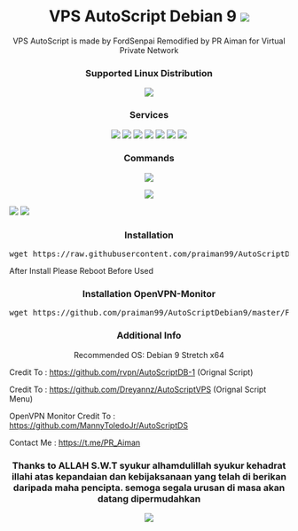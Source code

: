 <h1 align="center"> VPS AutoScript Debian 9 <img src="https://img.shields.io/badge/Version-1.1-blue.svg"></h1>

<p align="center">VPS AutoScript is made by FordSenpai Remodified by PR Aiman for Virtual Private Network</p>
<h3 align="center">Supported Linux Distribution</h3>
<p align="center">
  <a><img src="https://img.shields.io/badge/Support-Debian%209-red.svg"></a>
  
</p>
<h3 align="center">Services</h3>
<p align="center">
  <a><img src="https://img.shields.io/badge/Service-OpenSSH-green.svg"></a>
  <a><img src="https://img.shields.io/badge/Service-Dropbear-green.svg"></a>
  <a><img src="https://img.shields.io/badge/Service-Stunnel-green.svg"></a>
  <a><img src="https://img.shields.io/badge/Service-OpenVPN TCP-green.svg"></a>
  <a><img src="https://img.shields.io/badge/Service-OpenVPN UDP-green.svg"></a>
  <a><img src="https://img.shields.io/badge/Service-Multi Badvpn-green.svg"></a>
  <a><img src="https://img.shields.io/badge/Service-Squid3-green.svg"></a>
 </p>
<h3 align="center">Commands</h3>
<p align="center">
  <a><img src="https://img.shields.io/badge/Commands-menu-yellow.svg"></a>
  </p>
<p align="center">
  <a><img src="https://img.shields.io/badge/Life%20Time-IP%20Registered-lightgrey.svg"><a>
  </p>
 
 <a target="_blank" rel="noopener noreferrer" href="https://raw.githubusercontent.com/praiman99/AutoScriptDebian9/master/Screenshort/screenshort1.png"><img      src="https://raw.githubusercontent.com/praiman99/AutoScriptDebian9/master/Screenshort/screenshort1.png" style="max-width:100%;"></a>
 <img src="https://raw.githubusercontent.com/praiman99/AutoScriptDebian9/master/Screenshort/screenshort1.png" style="max-width:100%;">
 </a>
  
<h3 align="center">Installation</h3>

<p align="center">
<pre>wget https://raw.githubusercontent.com/praiman99/AutoScriptDebian9/master/DB && chmod +x DB && ./DB
</pre></p>
After Install Please Reboot Before Used
<h3 align="center">Installation OpenVPN-Monitor</h3>

<p align="center">
<pre>wget https://github.com/praiman99/AutoScriptDebian9/master/Files/Plugins/ovpnmonitor.sh && chmod +x ovpnmonitor.sh && ./ovpnmonitor.sh
</pre></p>
<h3 align="center">Additional Info</h3>
<p align="center">
Recommended OS: Debian 9 Stretch x64

Credit To : https://github.com/rvpn/AutoScriptDB-1 (Orignal Script)

Credit To : https://github.com/Dreyannz/AutoScriptVPS (Orignal Script Menu)

OpenVPN Monitor Credit To : https://github.com/MannyToledoJr/AutoScriptDS

Contact Me : https://t.me/PR_Aiman

<h3 align="center">Thanks to ALLAH S.W.T syukur alhamdulillah syukur kehadrat illahi atas kepandaian dan kebijaksanaan yang telah di berikan daripada maha pencipta. semoga segala urusan di masa akan datang dipermudahkan</h3>

<p align="center">
  <a><img src="https://img.shields.io/badge/Copyright%20©-PR%20Aiman%20AutoScriptDebian9%202021.%20All%20rights%20reserved...-green.svg" style="max-width:200%;">
    </p>
   </p>
